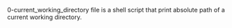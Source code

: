  0-current_working_directory file is a shell script that print absolute path of a current working directory.
